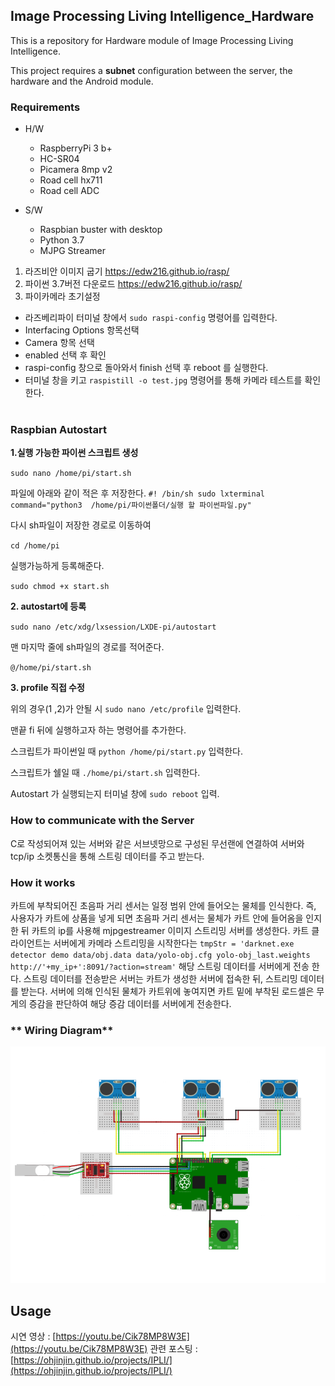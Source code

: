 Image Processing Living Intelligence_Hardware
------

This is a repository for Hardware module of Image Processing Living Intelligence.</br>

This project requires a **subnet** configuration between the server, the hardware and the Android module.</br>


### **Requirements**</br>

* H/W
  * RaspberryPi 3 b+
  * HC-SR04
  * Picamera 8mp v2
  * Road cell hx711
  * Road cell ADC

* S/W
  * Raspbian buster with desktop
  * Python 3.7
  * MJPG Streamer


1. 라즈비안 이미지 굽기
https://edw216.github.io/rasp/
2. 파이썬 3.7버전 다운로드
https://edw216.github.io/rasp/
3. 파이카메라 초기설정
 * 라즈베리파이 터미널 창에서 `sudo raspi-config` 명령어를 입력한다.</br>
 * Interfacing Options 항목선택</br>
 * Camera 항목 선택</br>
 * enabled 선택 후 확인 </br>
 * raspi-config 창으로 돌아와서 finish 선택 후 reboot 를 실행한다.</br>
 * 터미널 창을 키고 `raspistill -o test.jpg` 명령어를 통해 카메라 테스트를 확인한다.</br></br>


### **Raspbian Autostart**</br>

**1.실행 가능한 파이썬 스크립트 생성**

`sudo nano /home/pi/start.sh`

파일에 아래와 같이 적은 후 저장한다.
`#! /bin/sh
sudo lxterminal command="python3  /home/pi/파이썬폴더/실행 할 파이썬파일.py"`

다시 sh파일이 저장한 경로로 이동하여

`cd /home/pi`

실행가능하게 등록해준다.

`sudo chmod +x start.sh`

**2. autostart에 등록**

`sudo nano /etc/xdg/lxsession/LXDE-pi/autostart`

맨 마지막 줄에 sh파일의 경로를 적어준다.

`@/home/pi/start.sh`

**3. profile 직접 수정**

위의 경우(1 ,2)가 안될 시 `sudo nano /etc/profile` 입력한다.</br>

맨끝 fi 뒤에 실행하고자 하는 명령어를 추가한다.</br>
   
스크립트가 파이썬일 때 `python /home/pi/start.py` 입력한다.</br>
   
스크립트가 쉘일 때 `./home/pi/start.sh` 입력한다. </br>
   
Autostart 가 실행되는지 터미널 창에 `sudo reboot` 입력.</br>


### **How to communicate with the Server**</br>
C로 작성되어져 있는 서버와 같은 서브넷망으로 구성된 무선랜에 연결하여 서버와 tcp/ip 소켓통신을 통해 스트링 데이터를 주고 받는다.</br>



### **How it works**</br>
카트에 부착되어진 초음파 거리 센서는 일정 범위 안에 들어오는 물체를 인식한다. 즉, 사용자가 카트에 상품을 넣게 되면 초음파 거리 센서는 물체가 카트 안에 들어옴을 인지 한 뒤 카트의 ip를 사용해 mjpgestreamer 이미지 스트리밍 서버를 생성한다. 카트 클라이언트는 서버에게 카메라 스트리밍을 시작한다는 `tmpStr = 'darknet.exe detector demo data/obj.data data/yolo-obj.cfg yolo-obj_last.weights http://'+my_ip+':8091/?action=stream'` 해당 스트링 데이터를 서버에게 전송 한다. 스트링 데이터를 전송받은 서버는 카트가 생성한 서버에 접속한 뒤, 스트리밍 데이터를 받는다. 서버에 의해 인식된 물체가 카트위에 놓여지면 카트 밑에 부착된 로드셀은 무게의 증감을 판단하여 해당 증감 데이터를 서버에게 전송한다.

### ** Wiring Diagram**</br>
![wiring_diagram](wiring_diagram.png)


Usage
------
시연 영상 : [https://youtu.be/Cik78MP8W3E](https://youtu.be/Cik78MP8W3E)
관련 포스팅 : [https://ohjinjin.github.io/projects/IPLI/](https://ohjinjin.github.io/projects/IPLI/)
